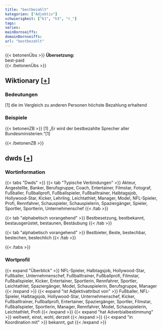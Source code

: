 ```yaml
---
title: "bestbezahlt"
kategorien: ["Adjektiv"]
schwierigkeit: ["k1", "h3", "r_"]
tags:
series:
mainDornseiffs:
domainDornseiffs:
url: "bestbezahlt"
---
```


{{< betonenÜbs >}}
**Übersetzung:**  
best-paid  
{{< /betonenÜbs >}}

## Wiktionary [[+](https://de.wiktionary.org/wiki/bestbezahlt)]

### Bedeutungen
[1] die im Vergleich zu anderen Personen höchste Bezahlung erhaltend  

### Beispiele
{{< betonenZB >}}
[1] „Er wird der bestbezahlte Sprecher aller Bundesministerien.“[1]  

{{< /betonenZB >}}


## dwds [[+](https://www.dwds.de/wb/bestbezahlt)]

### Wortinformation
{{< tabs "Dwds" >}}
{{< tab "Typische Verbindungen" >}}
Akteur, Angestellte, Banker, Berufsgruppe, Coach, Entertainer, Filmstar, Fotograf, Fußballer, Fußballprofi, Fußballspieler, Fußballtrainer, Halbtagsjob, Hollywood-Star, Kicker, Lehrling, Leichtathlet, Manager, Model, NFL-Spieler, Profi, Rennfahrer, Schauspieler, Schauspielerin, Spaziergänger, Spieler, Sportler, Sportlerin, Unternehmenschef
{{< /tab >}}

{{< tab "alphabetisch vorangehend" >}}
Bestbesetzung, bestbekannt, bestausgerüstet, bestaunen, Bestäubung
{{< /tab >}}

{{< tab "alphabetisch vorangehend" >}}
Bestbieter, Beste, bestechbar, bestechen, bestechlich
{{< /tab >}}

{{< /tabs >}}

### Wortprofil
{{< expand "Überblick" >}} NFL-Spieler, Halbtagsjob, Hollywood-Star, Fußballer, Unternehmenschef, Fußballtrainer, Fußballprofi, Filmstar, Fußballspieler, Kicker, Entertainer, Sportlerin, Rennfahrer, Sportler, Leichtathlet, Spaziergänger, Model, Schauspielerin, Berufsgruppe, Manager {{< /expand >}}
{{< expand "ist Adjektivattribut von" >}} Fußballer, NFL-Spieler, Halbtagsjob, Hollywood-Star, Unternehmenschef, Kicker, Fußballtrainer, Fußballprofi, Entertainer, Spaziergänger, Sportler, Filmstar, Fußballspieler, Sportlerin, Manager, Rennfahrer, Model, Schauspielerin, Leichtathlet, Profi {{< /expand >}}
{{< expand "hat Adverbialbestimmung" >}} weltweit, einst, wohl, derzeit {{< /expand >}}
{{< expand "in Koordination mit" >}} bekannt, gut {{< /expand >}}

